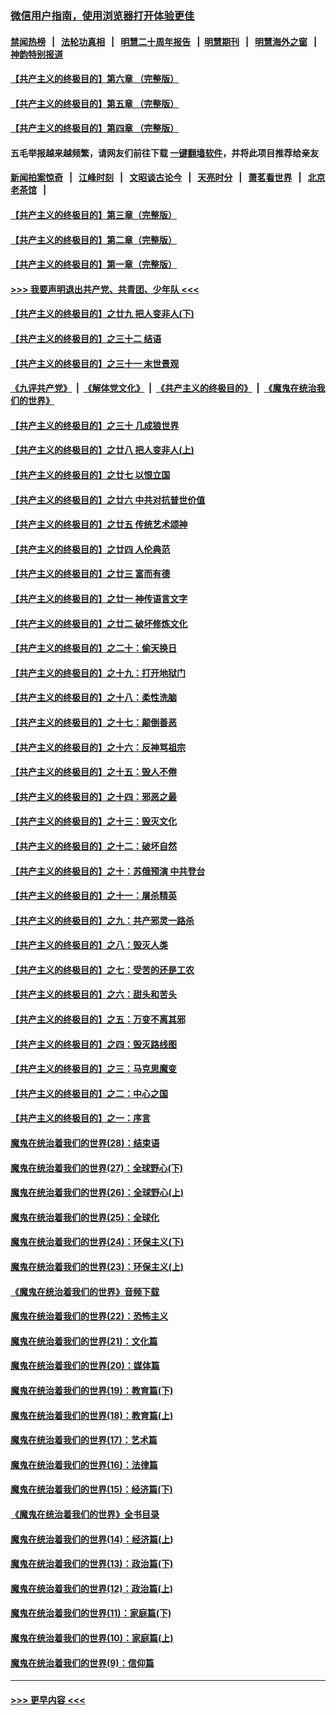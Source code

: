 ### [微信用户指南，使用浏览器打开体验更佳](https://github.com/gfw-breaker/banned-news1/blob/master/indexes/wechat-guide.md?t=0)
#### [禁闻热榜](热点新闻.md?t=0)  &nbsp;&nbsp;|&nbsp;&nbsp; [法轮功真相](https://github.com/gfw-breaker/truth/blob/master/README.md?t=0) &nbsp;&nbsp;|&nbsp;&nbsp; [明慧二十周年报告](https://github.com/gfw-breaker/mh-reports/blob/master/README.md?t=0) &nbsp;&nbsp;|&nbsp;&nbsp;[明慧期刊](https://github.com/gfw-breaker/mh-qikan) &nbsp;&nbsp;|&nbsp;&nbsp; [明慧海外之窗](https://github.com/gfw-breaker/mh-news/blob/master/README.md?t=0) &nbsp;&nbsp;|&nbsp;&nbsp; [神韵特别报道](https://github.com/gfw-breaker/mh-news/blob/master/shenyun.md?t=0)
#### [【共产主义的终极目的】第六章 （完整版）](../pages/nsc422/n11428913.md?t=02102311) 
#### [【共产主义的终极目的】第五章 （完整版）](../pages/nsc422/n11428912.md?t=02102311) 
#### [【共产主义的终极目的】第四章 （完整版）](../pages/nsc422/n11428907.md?t=02102311) 
#### 五毛举报越来越频繁，请网友们前往下载 [一键翻墙软件](https://github.com/gfw-breaker/ssr-accounts)，并将此项目推荐给亲友
#### [新闻拍案惊奇](https://github.com/gfw-breaker/banned-news1/blob/master/pages/link4.md) &nbsp;&nbsp;|&nbsp;&nbsp; [江峰时刻](https://github.com/gfw-breaker/banned-news1/blob/master/pages/link4.md) &nbsp;&nbsp;|&nbsp;&nbsp; [文昭谈古论今](https://github.com/gfw-breaker/banned-news1/blob/master/pages/link4.md) &nbsp;&nbsp;|&nbsp;&nbsp; [天亮时分](https://github.com/gfw-breaker/banned-news1/blob/master/pages/link4.md) &nbsp;&nbsp;|&nbsp;&nbsp; [萧茗看世界](https://github.com/gfw-breaker/banned-news1/blob/master/pages/link4.md) &nbsp;&nbsp;|&nbsp;&nbsp; [北京老茶馆](https://github.com/gfw-breaker/banned-news1/blob/master/pages/link4.md) &nbsp;&nbsp;|&nbsp;&nbsp; 
#### [【共产主义的终极目的】第三章（完整版）](../pages/nsc422/n11428848.md?t=02102311) 
#### [【共产主义的终极目的】第二章（完整版）](../pages/nsc422/n11428831.md?t=02102311) 
#### [【共产主义的终极目的】第一章（完整版）](../pages/nsc422/n11417651.md?t=02102311) 
#### [>>> 我要声明退出共产党、共青团、少年队 <<<](https://github.com/begood0513/goodnews/blob/master/quit/letter.md) 
#### [【共产主义的终极目的】之廿九 把人变非人(下)](../pages/nsc422/n11344140.md?t=02102311) 
#### [【共产主义的终极目的】之三十二 结语](../pages/nsc422/n11360535.md?t=02102311) 
#### [【共产主义的终极目的】之三十一 末世景观](../pages/nsc422/n11351129.md?t=02102311) 
#### [《九评共产党》](https://github.com/begood0513/9ping.md/blob/master/README.md) &nbsp;|&nbsp; [《解体党文化》](../../../../jtdwh.md/blob/master/README.md)  &nbsp;|&nbsp; [《共产主义的终极目的》](../../../../gczydzjmd.md/blob/master/README.md) &nbsp;|&nbsp; [《魔鬼在统治我们的世界》](../../../../mgztzwmdsj.md/blob/master/README.md) 
#### [【共产主义的终极目的】之三十 几成狼世界](../pages/nsc422/n11348280.md?t=02102311) 
#### [【共产主义的终极目的】之廿八 把人变非人(上)](../pages/nsc422/n11340492.md?t=02102311) 
#### [【共产主义的终极目的】之廿七 以恨立国](../pages/nsc422/n11336944.md?t=02102311) 
#### [【共产主义的终极目的】之廿六 中共对抗普世价值](../pages/nsc422/n11324785.md?t=02102311) 
#### [【共产主义的终极目的】之廿五 传统艺术颂神](../pages/nsc422/n11296396.md?t=02102311) 
#### [【共产主义的终极目的】之廿四 人伦典范](../pages/nsc422/n11296397.md?t=02102311) 
#### [【共产主义的终极目的】之廿三 富而有德](../pages/nsc422/n11283598.md?t=02102311) 
#### [【共产主义的终极目的】之廿一 神传语言文字](../pages/nsc422/n11263265.md?t=02102311) 
#### [【共产主义的终极目的】之廿二 破坏修炼文化](../pages/nsc422/n11245728.md?t=02102311) 
#### [【共产主义的终极目的】之二十：偷天换日](../pages/nsc422/n11238846.md?t=02102311) 
#### [【共产主义的终极目的】之十九：打开地狱门](../pages/nsc422/n11206376.md?t=02102311) 
#### [【共产主义的终极目的】之十八：柔性洗脑](../pages/nsc422/n11199994.md?t=02102311) 
#### [【共产主义的终极目的】之十七：颠倒善恶](../pages/nsc422/n11179782.md?t=02102311) 
#### [【共产主义的终极目的】之十六：反神骂祖宗](../pages/nsc422/n11166798.md?t=02102311) 
#### [【共产主义的终极目的】之十五：毁人不倦](../pages/nsc422/n11166792.md?t=02102311) 
#### [【共产主义的终极目的】之十四：邪恶之最](../pages/nsc422/n11150249.md?t=02102311) 
#### [【共产主义的终极目的】之十三：毁灭文化](../pages/nsc422/n11135227.md?t=02102311) 
#### [【共产主义的终极目的】之十二：破坏自然](../pages/nsc422/n11135214.md?t=02102311) 
#### [【共产主义的终极目的】之十：苏俄预演 中共登台](../pages/nsc422/n11118424.md?t=02102311) 
#### [【共产主义的终极目的】之十一：屠杀精英](../pages/nsc422/n11118442.md?t=02102311) 
#### [【共产主义的终极目的】之九：共产邪灵一路杀](../pages/nsc422/n11114139.md?t=02102311) 
#### [【共产主义的终极目的】之八：毁灭人类](../pages/nsc422/n11108503.md?t=02102311) 
#### [【共产主义的终极目的】之七：受苦的还是工农](../pages/nsc422/n11101809.md?t=02102311) 
#### [【共产主义的终极目的】之六：甜头和苦头](../pages/nsc422/n11096971.md?t=02102311) 
#### [【共产主义的终极目的】之五：万变不离其邪](../pages/nsc422/n11091285.md?t=02102311) 
#### [【共产主义的终极目的】之四：毁灭路线图](../pages/nsc422/n11086284.md?t=02102311) 
#### [【共产主义的终极目的】之三：马克思魔变](../pages/nsc422/n11061941.md?t=02102311) 
#### [【共产主义的终极目的】之二：中心之国](../pages/nsc422/n11047728.md?t=02102311) 
#### [【共产主义的终极目的】之一：序言](../pages/nsc422/n11086077.md?t=02102311) 
#### [魔鬼在统治着我们的世界(28)：结束语](../pages/nsc422/n10936246.md?t=02102311) 
#### [魔鬼在统治着我们的世界(27)：全球野心(下)](../pages/nsc422/n10928319.md?t=02102311) 
#### [魔鬼在统治着我们的世界(26)：全球野心(上)](../pages/nsc422/n10900318.md?t=02102311) 
#### [魔鬼在统治着我们的世界(25)：全球化](../pages/nsc422/n10788205.md?t=02102311) 
#### [魔鬼在统治着我们的世界(24)：环保主义(下)](../pages/nsc422/n10695307.md?t=02102311) 
#### [魔鬼在统治着我们的世界(23)：环保主义(上)](../pages/nsc422/n10688613.md?t=02102311) 
#### [《魔鬼在统治着我们的世界》音频下载](../pages/nsc422/n10635553.md?t=02102311) 
#### [魔鬼在统治着我们的世界(22)：恐怖主义](../pages/nsc422/n10614727.md?t=02102311) 
#### [魔鬼在统治着我们的世界(21)：文化篇](../pages/nsc422/n10597706.md?t=02102311) 
#### [魔鬼在统治着我们的世界(20)：媒体篇](../pages/nsc422/n10586579.md?t=02102311) 
#### [魔鬼在统治着我们的世界(19)：教育篇(下)](../pages/nsc422/n10564808.md?t=02102311) 
#### [魔鬼在统治着我们的世界(18)：教育篇(上)](../pages/nsc422/n10526970.md?t=02102311) 
#### [魔鬼在统治着我们的世界(17)：艺术篇](../pages/nsc422/n10499093.md?t=02102311) 
#### [魔鬼在统治着我们的世界(16)：法律篇](../pages/nsc422/n10485969.md?t=02102311) 
#### [魔鬼在统治着我们的世界(15)：经济篇(下)](../pages/nsc422/n10469975.md?t=02102311) 
#### [《魔鬼在统治着我们的世界》全书目录](../pages/nsc422/n10464261.md?t=02102311) 
#### [魔鬼在统治着我们的世界(14)：经济篇(上)](../pages/nsc422/n10457370.md?t=02102311) 
#### [魔鬼在统治着我们的世界(13)：政治篇(下)](../pages/nsc422/n10448270.md?t=02102311) 
#### [魔鬼在统治着我们的世界(12)：政治篇(上)](../pages/nsc422/n10444576.md?t=02102311) 
#### [魔鬼在统治着我们的世界(11)：家庭篇(下)](../pages/nsc422/n10440961.md?t=02102311) 
#### [魔鬼在统治着我们的世界(10)：家庭篇(上)](../pages/nsc422/n10435448.md?t=02102311) 
#### [魔鬼在统治着我们的世界(9)：信仰篇](../pages/nsc422/n10432159.md?t=02102311) 

----
#### [ >>> 更早内容 <<< ](../indexes/nsc422-earlier.md)
